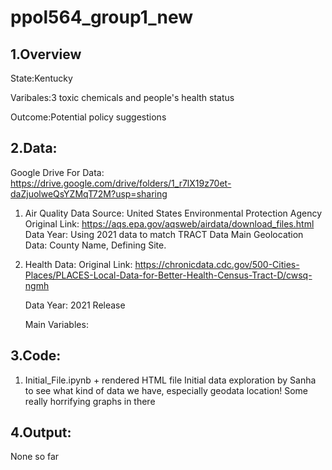 # ppol564_group1_new

## 1.Overview
    
   State:Kentucky

   Varibales:3 toxic chemicals and people's health status

   Outcome:Potential policy suggestions

## 2.Data:
Google Drive For Data: https://drive.google.com/drive/folders/1_r7lX19z70et-daZjuolweQsYZMqT72M?usp=sharing


  1. Air Quality Data
      Source: United States Environmental Protection Agency
      Original Link: https://aqs.epa.gov/aqsweb/airdata/download_files.html 
      Data Year: Using 2021 data to match TRACT Data
      Main Geolocation Data: County Name, Defining Site.

  2. Health Data: 
      Original Link: https://chronicdata.cdc.gov/500-Cities-Places/PLACES-Local-Data-for-Better-Health-Census-Tract-D/cwsq-ngmh
      
        Data Year: 2021 Release 
        
        Main Variables: 

## 3.Code:
  1. Initial_File.ipynb + rendered HTML file 
  Initial data exploration by Sanha to see what kind of data we have, especially geodata location! 
  Some really horrifying graphs in there 


## 4.Output:
None so far
